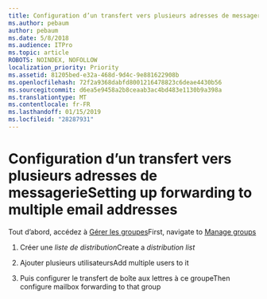 ```yaml
---
title: Configuration d’un transfert vers plusieurs adresses de messagerie
ms.author: pebaum
author: pebaum
ms.date: 5/8/2018
ms.audience: ITPro
ms.topic: article
ROBOTS: NOINDEX, NOFOLLOW
localization_priority: Priority
ms.assetid: 81205bed-e32a-468d-9d4c-9e881622908b
ms.openlocfilehash: 72f2a9368dabfd8001216478823c6deae4430b56
ms.sourcegitcommit: d6ea5e9458a2b8ceaab3ac4bd483e1130b9a398a
ms.translationtype: MT
ms.contentlocale: fr-FR
ms.lasthandoff: 01/15/2019
ms.locfileid: "28287931"
---
```

# <a name="setting-up-forwarding-to-multiple-email-addresses"></a><span data-ttu-id="34023-102">Configuration d’un transfert vers plusieurs adresses de messagerie</span><span class="sxs-lookup"><span data-stu-id="34023-102">Setting up forwarding to multiple email addresses</span></span>

<span data-ttu-id="34023-103">Tout d’abord, accédez à [Gérer les groupes](https://portal.office.com/adminportal/home#/groups)</span><span class="sxs-lookup"><span data-stu-id="34023-103">First, navigate to [Manage groups](https://portal.office.com/adminportal/home#/groups)</span></span>
  
1. <span data-ttu-id="34023-104">Créer une *liste de distribution*</span><span class="sxs-lookup"><span data-stu-id="34023-104">Create a  *distribution list*</span></span> 
    
2. <span data-ttu-id="34023-105">Ajouter plusieurs utilisateurs</span><span class="sxs-lookup"><span data-stu-id="34023-105">Add multiple users to it</span></span>
    
3. <span data-ttu-id="34023-106">Puis configurer le transfert de boîte aux lettres à ce groupe</span><span class="sxs-lookup"><span data-stu-id="34023-106">Then configure mailbox forwarding to that group</span></span>
    

